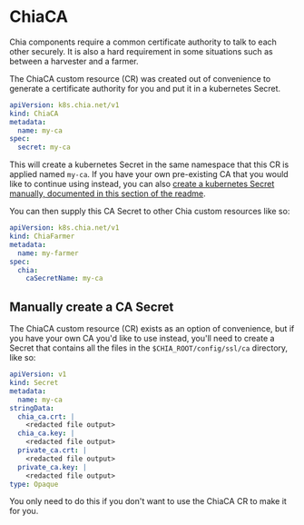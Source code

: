 # ChiaCA

Chia components require a common certificate authority to talk to each other securely. It is also a hard requirement in some situations such as between a harvester and a farmer.

The ChiaCA custom resource (CR) was created out of convenience to generate a certificate authority for you and put it in a kubernetes Secret.

```yaml
apiVersion: k8s.chia.net/v1
kind: ChiaCA
metadata:
  name: my-ca
spec:
  secret: my-ca
```

This will create a kubernetes Secret in the same namespace that this CR is applied named `my-ca`. If you have your own pre-existing CA that you would like to continue using instead, you can also [create a kubernetes Secret manually, documented in this section of the readme](https://github.com/Chia-Network/chia-operator/blob/main/README.md#ssl-ca).

You can then supply this CA Secret to other Chia custom resources like so:

```yaml
apiVersion: k8s.chia.net/v1
kind: ChiaFarmer
metadata:
  name: my-farmer
spec:
  chia:
    caSecretName: my-ca
```

## Manually create a CA Secret

The ChiaCA custom resource (CR) exists as an option of convenience, but if you have your own CA you'd like to use instead, you'll need to create a Secret that contains all the files in the `$CHIA_ROOT/config/ssl/ca` directory, like so:

```yaml
apiVersion: v1
kind: Secret
metadata:
  name: my-ca
stringData:
  chia_ca.crt: |
    <redacted file output>
  chia_ca.key: |
    <redacted file output>
  private_ca.crt: |
    <redacted file output>
  private_ca.key: |
    <redacted file output>
type: Opaque
```

You only need to do this if you don't want to use the ChiaCA CR to make it for you.
